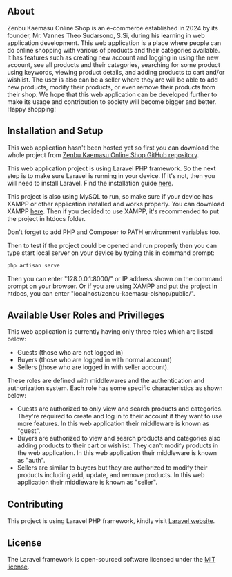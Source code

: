 ## About

Zenbu Kaemasu Online Shop is an e-commerce established in 2024 by its founder, Mr. Vannes Theo Sudarsono, S.Si, during his learning in web application development. This web application is a place where people can do online shopping with various of products and their categories available. It has features such as creating new account and logging in using the new account, see all products and their categories, searching for some product using keywords, viewing product details, and adding products to cart and/or wishlist. The user is also can be a seller where they are will be able to add new products, modify their products, or even remove their products from their shop. We hope that this web application can be developed further to make its usage and contribution to society will become bigger and better. Happy shopping!

## Installation and Setup

This web application hasn't been hosted yet so first you can download the whole project from [Zenbu Kaemasu Online Shop GitHub repository](https://github.com/vtsMwlyn/zenbu-kaemasu-olshop).

This web application project is using Laravel PHP framework. So the next step is to make sure Laravel is running in your device. If it's not, then you will need to install Laravel. Find the installation guide [here](https://laravel.com/docs/11.x/installation).

This project is also using MySQL to run, so make sure if your device has XAMPP or other application installed and works properly. You can download XAMPP [here](https://www.apachefriends.org/index.html). Then if you decided to use XAMPP, it's recommended to put the project in htdocs folder.

Don't forget to add PHP and Composer to PATH environment variables too.

Then to test if the project could be opened and run properly then you can type start local server on your device by typing this in command prompt:
```bash
php artisan serve
```

Then you can enter "128.0.0.1:8000/" or IP address shown on the command prompt on your browser. Or if you are using XAMPP and put the project in htdocs, you can enter "localhost/zenbu-kaemasu-olshop/public/".

## Available User Roles and Privilleges

This web application is currently having only three roles which are listed below:
- Guests (those who are not logged in)
- Buyers (those who are logged in with normal account)
- Sellers (those who are logged in with seller account).

These roles are defined with middlewares and the authentication and authorization system. Each role has some specific characteristics as shown below:
- Guests are authorized to only view and search products and categories. They're required to create and log in to their account if they want to use more features. In this web application their middleware is known as "guest".
- Buyers are authorized to view and search products and categories also adding products to their cart or wishlist. They can't modify products in the web application. In this web application their middleware is known as "auth".
- Sellers are similar to buyers but they are authorized to modify their products including add, update, and remove products. In this web application their middleware is known as "seller".

## Contributing

This project is using Laravel PHP framework, kindly visit [Laravel website](https://laravel.com/).

## License

The Laravel framework is open-sourced software licensed under the [MIT license](https://opensource.org/licenses/MIT).
